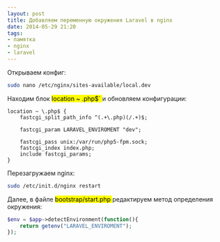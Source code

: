 ```yaml
---
layout: post
title: Добавляем переменную окружения Laravel в nginx
date: 2014-05-29 21:20
tags:
- памятка
- nginx
- laravel
---
```


Открываем конфиг:

```bash
sudo nano /etc/nginx/sites-available/local.dev
```

Находим блок <mark> location ~ \.php$` </mark> и обновляем конфигурации:

```
location ~ \.php$ {
	fastcgi_split_path_info ^(.+\.php)(/.+)$;

	fastcgi_param LARAVEL_ENVIROMENT "dev";

	fastcgi_pass unix:/var/run/php5-fpm.sock;
	fastcgi_index index.php;
	include fastcgi_params;
}
```

Перезагружаем nginx:

```bash
sudo /etc/init.d/nginx restart
```

Далее, в файле <mark> bootstrap/start.php </mark> редактируем метод определения окружения:

```php
$env = $app->detectEnvironment(function(){
	return getenv("LARAVEL_ENVIROMENT");
});
```
